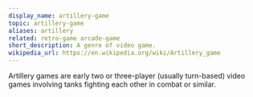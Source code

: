 ```yaml
---
display_name: artillery-game
topic: artillery-game
aliases: artillery
related: retro-game arcade-game
short_description: A genre of video game.
wikipedia_url: https://en.wikipedia.org/wiki/Artillery_game
---
```

Artillery games are early two or three-player (usually turn-based) video games involving tanks fighting each other in combat or similar.